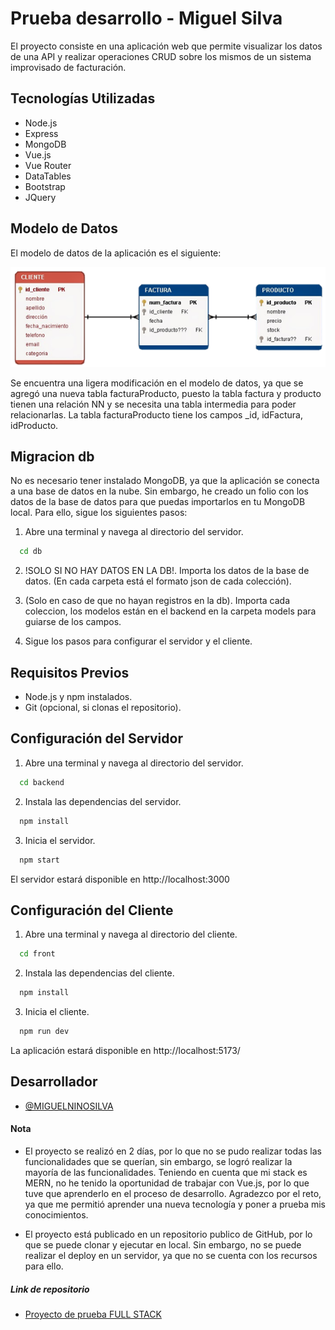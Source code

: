 
# Prueba desarrollo - Miguel Silva

El proyecto consiste en una aplicación web que permite visualizar los datos de una API y realizar operaciones CRUD sobre los mismos de un sistema improvisado de facturación.

## Tecnologías Utilizadas
- Node.js
- Express
- MongoDB
- Vue.js
- Vue Router
- DataTables
- Bootstrap
- JQuery

## Modelo de Datos
El modelo de datos de la aplicación es el siguiente:

![Modelo de Datos](./db/modelDb.png)

Se encuentra una ligera modificación en el modelo de datos, ya que se agregó una nueva tabla facturaProducto, puesto la tabla factura y producto tienen una relación NN y se necesita una tabla intermedia para poder relacionarlas.  La tabla facturaProducto tiene los campos _id, idFactura, idProducto.

## Migracion db
No es necesario tener instalado MongoDB, ya que la aplicación se conecta a una base de datos en la nube. Sin embargo, he creado un folio con los datos de la base de datos para que puedas importarlos en tu MongoDB local. Para ello, sigue los siguientes pasos:

1. Abre una terminal y navega al directorio del servidor.
```bash
  cd db
```

2. !SOLO SI NO HAY DATOS EN LA DB!. Importa los datos de la base de datos. (En cada carpeta está el formato json de cada colección).

3. (Solo en caso de que no hayan registros en la db). Importa cada coleccion, los modelos están en el backend en la carpeta models para guiarse de los campos.

4. Sigue los pasos para configurar el servidor y el cliente.

## Requisitos Previos
- Node.js y npm instalados.
- Git (opcional, si clonas el repositorio).

## Configuración del Servidor
1. Abre una terminal y navega al directorio del servidor.
```bash
  cd backend
```

2. Instala las dependencias del servidor.
```bash
  npm install
```
3. Inicia el servidor.
```bash
  npm start
```

El servidor estará disponible en http://localhost:3000

## Configuración del Cliente
1. Abre una terminal y navega al directorio del cliente.
```bash
  cd front
```
2. Instala las dependencias del cliente.
```bash
  npm install
```
3. Inicia el cliente.
```bash
  npm run dev
```
La aplicación estará disponible en http://localhost:5173/


## Desarrollador

- [@MIGUELNINOSILVA](https://github.com/MIGUELNINOSILVA/)

#### Nota
- El proyecto se realizó en 2 días, por lo que no se pudo realizar todas las funcionalidades que se querían, sin embargo, se logró realizar la mayoría de las funcionalidades. Teniendo en cuenta que mi stack es MERN, no he tenido la oportunidad de trabajar con Vue.js, por lo que tuve que aprenderlo en el proceso de desarrollo. Agradezco por el reto, ya que me permitió aprender una nueva tecnología y poner a prueba mis conocimientos.

- El proyecto está publicado en un repositorio publico de GitHub, por lo que se puede clonar y ejecutar en local. Sin embargo, no se puede realizar el deploy en un servidor, ya que no se cuenta con los recursos para ello.

##### Link de repositorio
- [Proyecto de prueba FULL STACK](https://github.com/MIGUELNINOSILVA/prueba-desarrollo-Miguel-Silva.git)